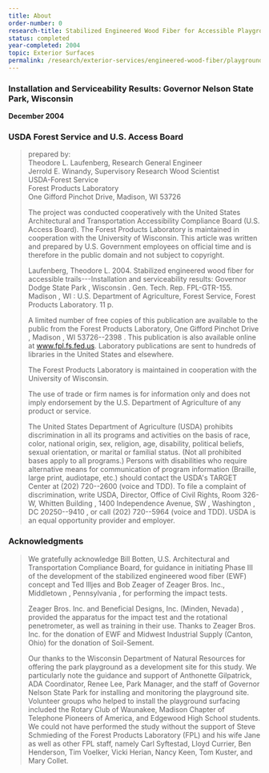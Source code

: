 ```yaml
---
title: About
order-number: 0
research-title: Stabilized Engineered Wood Fiber for Accessible Playground Surfaces
status: completed
year-completed: 2004
topic: Exterior Surfaces
permalink: /research/exterior-services/engineered-wood-fiber/playground-surfaces-2004/
---
```

### Installation and Serviceability Results: Governor Nelson State Park, Wisconsin

**December 2004**

### USDA Forest Service and U.S. Access Board
>
> prepared by:\
> Theodore L. Laufenberg, Research General Engineer\
> Jerrold E. Winandy, Supervisory Research Wood Scientist\
> USDA-Forest Service\
> Forest Products Laboratory\
> One Gifford Pinchot Drive, Madison, WI 53726
>
> The project was conducted cooperatively with the United States Architectural and Transportation Accessibility Compliance Board (U.S. Access Board). The Forest Products Laboratory is maintained in cooperation with the University of Wisconsin. This article was written and prepared by U.S. Government employees on official time and is therefore in the public domain and not subject to copyright.
>
> Laufenberg, Theodore L. 2004. Stabilized engineered wood fiber for accessible trails---Installation and serviceability results: Governor Dodge State Park , Wisconsin . Gen. Tech. Rep. FPL-GTR-155. Madison , WI : U.S. Department of Agriculture, Forest Service, Forest Products Laboratory. 11 p.
>
> A limited number of free copies of this publication are available to the public from the Forest Products Laboratory, One Gifford Pinchot Drive , Madison , WI 53726--2398 . This publication is also available online at www.fpl.fs.fed.us. Laboratory publications are sent to hundreds of libraries in the United States and elsewhere.
>
> The Forest Products Laboratory is maintained in cooperation with the University of Wisconsin.
>
> The use of trade or firm names is for information only and does not imply endorsement by the U.S. Department of Agriculture of any product or service.
>
> The United States Department of Agriculture (USDA) prohibits discrimination in all its programs and activities on the basis of race, color, national origin, sex, religion, age, disability, political beliefs, sexual orientation, or marital or familial status. (Not all prohibited bases apply to all programs.) Persons with disabilities who require alternative means for communication of program information (Braille, large print, audiotape, etc.) should contact the USDA's TARGET Center at (202) 720--2600 (voice and TDD). To file a complaint of discrimination, write USDA, Director, Office of Civil Rights, Room 326-W, Whitten Building , 1400 Independence Avenue, SW , Washington , DC 20250--9410 , or call (202) 720--5964 (voice and TDD). USDA is an equal opportunity provider and employer.
>

### Acknowledgments
>
> We gratefully acknowledge Bill Botten, U.S. Architectural and Transportation Compliance Board, for guidance in initiating Phase III of the development of the stabilized engineered wood fiber (EWF) concept and Ted Illjes and Bob Zeager of Zeager Bros. Inc., Middletown , Pennsylvania , for performing the impact tests.
>
> Zeager Bros. Inc. and Beneficial Designs, Inc. (Minden, Nevada) , provided the apparatus for the impact test and the rotational penetrometer, as well as training in their use. Thanks to Zeager Bros. Inc. for the donation of EWF and Midwest Industrial Supply (Canton, Ohio) for the donation of Soil-Sement.
>
> Our thanks to the Wisconsin Department of Natural Resources for offering the park playground as a development site for this study. We particularly note the guidance and support of Anthonette Gilpatrick, ADA Coordinator, Renee Lee, Park Manager, and the staff of Governor Nelson State Park for installing and monitoring the playground site. Volunteer groups who helped to install the playground surfacing included the Rotary Club of Waunakee, Madison Chapter of Telephone Pioneers of America, and Edgewood High School students. We could not have performed the study without the support of Steve Schmieding of the Forest Products Laboratory (FPL) and his wife Jane as well as other FPL staff, namely Carl Syftestad, Lloyd Currier, Ben Henderson, Tim Voelker, Vicki Herian, Nancy Keen, Tom Kuster, and Mary Collet.

